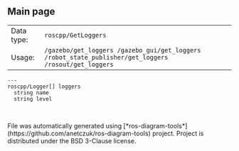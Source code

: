 <!--
File was automatically generated using 'ros-diagram-tools' project.
Project is distributed under the BSD 3-Clause license.
-->

## Main page

|     |     |
| --- | --- |
| Data type: | `roscpp/GetLoggers` |
| Usage: | `/gazebo/get_loggers /gazebo_gui/get_loggers /robot_state_publisher/get_loggers /rosout/get_loggers` |

```
---
roscpp/Logger[] loggers
  string name
  string level


```


</br>
File was automatically generated using [*ros-diagram-tools*](https://github.com/anetczuk/ros-diagram-tools) project.
Project is distributed under the BSD 3-Clause license.

